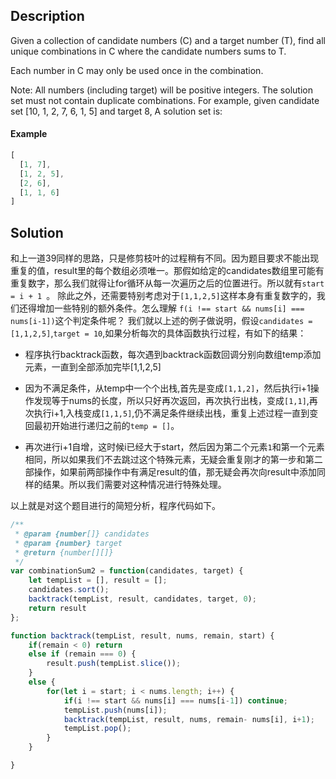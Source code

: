 ## Description

Given a collection of candidate numbers (C) and a target number (T), find all unique combinations in C where the candidate numbers sums to T.

Each number in C may only be used once in the combination.

Note:
All numbers (including target) will be positive integers.
The solution set must not contain duplicate combinations.
For example, given candidate set [10, 1, 2, 7, 6, 1, 5] and target 8,
A solution set is:

#### Example
```js
[
  [1, 7],
  [1, 2, 5],
  [2, 6],
  [1, 1, 6]
]

```


## Solution
和上一道39同样的思路，只是修剪枝叶的过程稍有不同。因为题目要求不能出现重复的值，result里的每个数组必须唯一。那假如给定的candidates数组里可能有重复数字，那么我们就得让for循环从每一次遍历之后的位置进行。所以就有`start = i + 1 `。 除此之外，还需要特别考虑对于`[1,1,2,5]`这样本身有重复数字的，我们还得增加一些特别的额外条件。怎么理解 `f(i !== start && nums[i] === nums[i-1])`这个判定条件呢？ 我们就以上述的例子做说明，假设`candidates = [1,1,2,5]`,`target = 10`,如果分析每次的具体函数执行过程，有如下的结果：

- 程序执行backtrack函数，每次遇到backtrack函数回调分别向数组temp添加元素，一直到全部添加完毕[1,1,2,5]

- 因为不满足条件，从temp中一个个出栈,首先是变成`[1,1,2]`，然后执行i+1操作发现等于nums的长度，所以只好再次返回，再次执行出栈，变成`[1,1]`,再次执行i+1,入栈变成`[1,1,5]`,仍不满足条件继续出栈，重复上述过程一直到变回最初开始进行递归之前的`temp = []`。

- 再次进行i+1自增，这时候i已经大于start，然后因为第二个元素`1`和第一个元素相同，所以如果我们不去跳过这个特殊元素，无疑会重复刚才的第一步和第二部操作，如果前两部操作中有满足result的值，那无疑会再次向result中添加同样的结果。所以我们需要对这种情况进行特殊处理。



以上就是对这个题目进行的简短分析，程序代码如下。

```js
/**
 * @param {number[]} candidates
 * @param {number} target
 * @return {number[][]}
 */
var combinationSum2 = function(candidates, target) {
    let tempList = [], result = [];
    candidates.sort();
    backtrack(tempList, result, candidates, target, 0);
    return result
};

function backtrack(tempList, result, nums, remain, start) {
    if(remain < 0) return
    else if (remain === 0) {
        result.push(tempList.slice());
    }
    else {
        for(let i = start; i < nums.length; i++) {
            if(i !== start && nums[i] === nums[i-1]) continue;
            tempList.push(nums[i]);
            backtrack(tempList, result, nums, remain- nums[i], i+1);
            tempList.pop();
        }
    }

}
```
